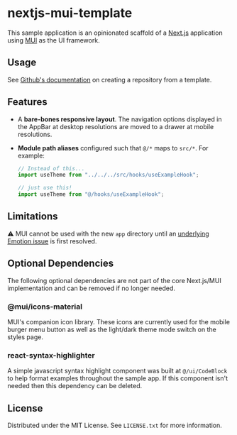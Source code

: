 # nextjs-mui-template

This sample application is an opinionated scaffold of
a [Next.js](https://nextjs.org) application using [MUI](https://mui.com/) as the UI framework.

## Usage

See [Github's documentation](https://docs.github.com/en/repositories/creating-and-managing-repositories/creating-a-repository-from-a-template) on creating a repository from a template.

## Features

- A **bare-bones responsive layout**. The navigation options displayed in the AppBar at desktop resolutions are moved to a drawer at mobile resolutions.
- **Module path aliases** configured such that `@/*` maps to `src/*`. For example:

  ```js
  // Instead of this...
  import useTheme from "../../../src/hooks/useExampleHook";

  // just use this!
  import useTheme from "@/hooks/useExampleHook";
  ```

## Limitations

:warning: MUI cannot be used with the new `app` directory until an [underlying Emotion issue](https://github.com/vercel/next.js/issues/41994) is first resolved.

## Optional Dependencies

The following optional dependencies are not part of the core Next.js/MUI implementation and can be removed if no longer needed.

### @mui/icons-material

MUI's companion icon library. These icons are currently used for the mobile burger menu button as well as the light/dark theme mode switch on the styles page.

### react-syntax-highlighter

A simple javascript syntax highlight component was built at `@/ui/CodeBlock` to help format examples throughout the sample app. If this component isn't needed then this dependency can be deleted.

## License

Distributed under the MIT License. See `LICENSE.txt` for more information.
